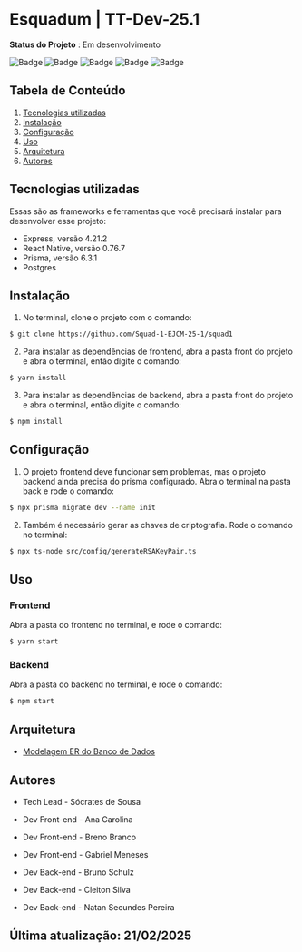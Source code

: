 # Esquadum | TT-Dev-25.1

**Status do Projeto** :  Em desenvolvimento 

![Badge](https://img.shields.io/badge/TypeScript-007ACC?style=for-the-badge&logo=typescript&logoColor=white)
![Badge](https://img.shields.io/badge/React-20232A?style=for-the-badge&logo=react&logoColor=61DAFB)
![Badge](https://img.shields.io/badge/Node.js-43853D?style=for-the-badge&logo=node.js&logoColor=white)
![Badge](https://img.shields.io/badge/Prisma-3982CE?style=for-the-badge&logo=Prisma&logoColor=white)
![Badge](https://img.shields.io/badge/react_native-%2320232a.svg?style=for-the-badge&logo=react&logoColor=%2361DAFB)

## Tabela de Conteúdo


 1. [Tecnologias utilizadas](#tecnologias-utilizadas)
 2. [Instalação](#instalação)
 3. [Configuração](#configuração)
 4. [Uso](#uso)
 6. [Arquitetura](#arquitetura)
 7. [Autores](#autores)
 
## Tecnologias utilizadas

Essas são as frameworks e ferramentas que você precisará instalar para desenvolver esse projeto:

 - Express, versão 4.21.2
 - React Native, versão 0.76.7
 - Prisma, versão 6.3.1
 - Postgres

## Instalação 

1. No terminal, clone o projeto com o comando:

``` bash
$ git clone https://github.com/Squad-1-EJCM-25-1/squad1
```
2. Para instalar as dependências de frontend, abra a pasta front do projeto e abra o terminal, então digite o comando:

``` bash
$ yarn install
```
3. Para instalar as dependências de backend, abra a pasta front do projeto e abra o terminal, então digite o comando:

``` bash
$ npm install
```

## Configuração


1. O projeto frontend deve funcionar sem problemas, mas o projeto backend ainda precisa do prisma configurado. Abra o terminal na pasta back e rode o comando:

``` bash
$ npx prisma migrate dev --name init
```
2. Também é necessário gerar as chaves de criptografia. Rode o comando no terminal:
   
``` bash
$ npx ts-node src/config/generateRSAKeyPair.ts
```
 
## Uso

### Frontend

Abra a pasta do frontend no terminal, e rode o comando:

``` bash
$ yarn start
```
### Backend

Abra a pasta do backend no terminal, e rode o comando:

``` bash
$ npm start
```

## Arquitetura

- [Modelagem ER do Banco de Dados](https://github.com/Squad-1-EJCM-25-1/squad1/blob/main/back/modelagemConceitual.png)

## Autores

* Tech Lead - Sócrates de Sousa
  
* Dev Front-end - Ana Carolina
* Dev Front-end - Breno Branco
* Dev Front-end - Gabriel Meneses

* Dev Back-end - Bruno Schulz
* Dev Back-end - Cleiton Silva
* Dev Back-end - Natan Secundes Pereira
  

## Última atualização: 21/02/2025



